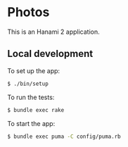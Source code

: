 # Photos

This is an Hanami 2 application.

## Local development

To set up the app:

```sh
$ ./bin/setup
```

To run the tests:

```sh
$ bundle exec rake
```

To start the app:

```sh
$ bundle exec puma -C config/puma.rb
```
